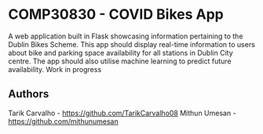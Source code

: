 # COMP30830 - COVID Bikes App

A web application built in Flask showcasing information pertaining to the Dublin Bikes Scheme. This app should display real-time information to users about bike and parking space availability for all stations in Dublin City centre. The app should also utilise machine learning to predict future availability. Work in progress

## Authors
Tarik Carvalho - https://github.com/TarikCarvalho08
Mithun Umesan - https://github.com/mithunumesan